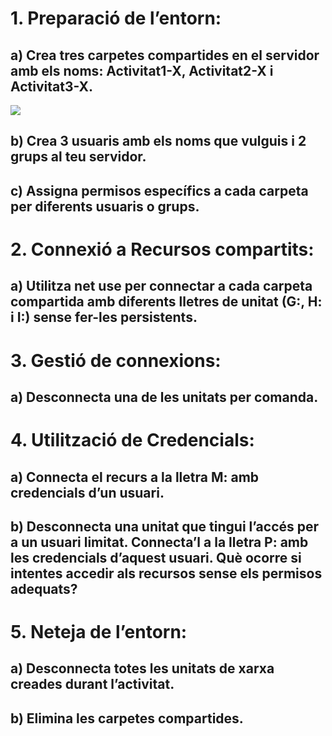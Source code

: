 # 1. Preparació de l’entorn:
## a) Crea tres carpetes compartides en el servidor amb els noms: Activitat1-X, Activitat2-X i Activitat3-X.
![](Assets/)
## b) Crea 3 usuaris amb els noms que vulguis i 2 grups al teu servidor.

## c) Assigna permisos específics a cada carpeta per diferents usuaris o grups.

# 2. Connexió a Recursos compartits:
## a) Utilitza net use per connectar a cada carpeta compartida amb diferents lletres de unitat (G:, H: i I:) sense fer-les persistents.

# 3. Gestió de connexions:
## a) Desconnecta una de les unitats per comanda.

# 4. Utilització de Credencials:
## a) Connecta el recurs a la lletra M: amb credencials d’un usuari.

## b) Desconnecta una unitat que tingui l’accés per a un usuari limitat. Connecta’l a la lletra P: amb les credencials d’aquest usuari. Què ocorre si intentes accedir als recursos sense els permisos adequats?

# 5. Neteja de l’entorn:
## a) Desconnecta totes les unitats de xarxa creades durant l’activitat.

## b) Elimina les carpetes compartides.
